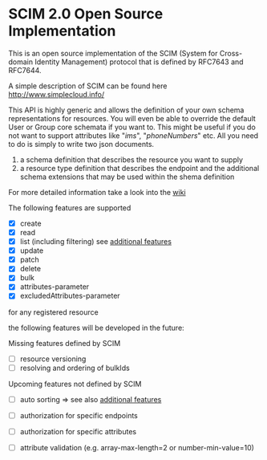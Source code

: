 # SCIM 2.0 Open Source Implementation

This is an open source implementation of the SCIM (System for Cross-domain Identity Management) protocol that is
 defined by RFC7643 and RFC7644. 

A simple description of SCIM can be found here http://www.simplecloud.info/

This API is highly generic and allows the definition of your own schema representations for resources. You will even be
able to override the default User or Group core schemata if you want to. This might be useful if you do not want to 
support attributes like "*ims*", "*phoneNumbers*" etc. All you need to do is simply to write two json documents.

1. a schema definition that describes the resource you want to supply
2. a resource type definition that describes the endpoint and the additional schema extensions that may be used within
 the shema definition  

For more detailed information take a look into the [wiki](https://github.com/Captain-P-Goldfish/SCIM/wiki)

The following features are supported

- [x] create
- [x] read
- [x] list (including filtering) see [additional features](https://github.com/Captain-P-Goldfish/SCIM/wiki/Additional-Features)
- [x] update
- [x] patch
- [x] delete
- [x] bulk
- [x] attributes-parameter
- [x] excludedAttributes-parameter

for any registered resource

the following features will be developed in the future:

Missing features defined by SCIM
- [ ] resource versioning
- [ ] resolving and ordering of bulkIds

Upcoming features not defined by SCIM
- [ ] auto sorting  => see also [additional features](https://github.com/Captain-P-Goldfish/SCIM/wiki/Additional-Features)
- [ ] authorization for specific endpoints
- [ ] authorization for specific attributes
- [ ] attribute validation (e.g. array-max-length=2 or number-min-value=10)
 

